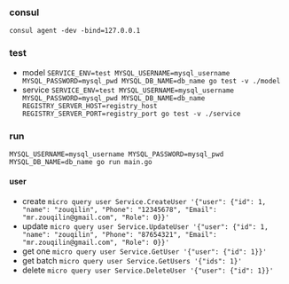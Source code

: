 ### consul
`consul agent -dev -bind=127.0.0.1`

### test
* model `SERVICE_ENV=test MYSQL_USERNAME=mysql_username MYSQL_PASSWORD=mysql_pwd MYSQL_DB_NAME=db_name go test -v ./model`
* service `SERVICE_ENV=test MYSQL_USERNAME=mysql_username MYSQL_PASSWORD=mysql_pwd MYSQL_DB_NAME=db_name REGISTRY_SERVER_HOST=registry_host REGISTRY_SERVER_PORT=registry_port go test -v ./service`

### run
`MYSQL_USERNAME=mysql_username MYSQL_PASSWORD=mysql_pwd MYSQL_DB_NAME=db_name go run main.go`


#### user
* create `micro query user Service.CreateUser '{"user": {"id": 1, "name": "zouqilin", "Phone": "12345678", "Email": "mr.zouqilin@gmail.com", "Role": 0}}'`
* update `micro query user Service.UpdateUser '{"user": {"id": 1, "name": "zouqilin", "Phone": "87654321", "Email": "mr.zouqilin@gmail.com", "Role": 0}}'`
* get one `micro query user Service.GetUser '{"user": {"id": 1}}'`
* get batch `micro query user Service.GetUsers '{"ids": 1}'`
* delete `micro query user Service.DeleteUser '{"user": {"id": 1}}'`
